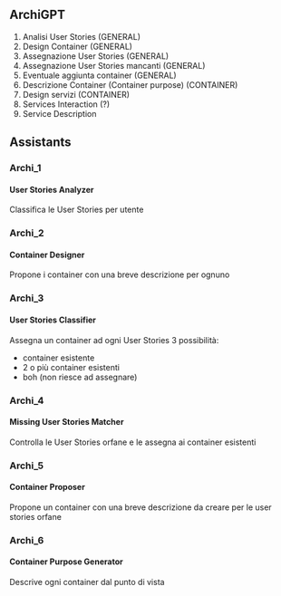 ## ArchiGPT

1) Analisi User Stories (GENERAL)
2) Design Container (GENERAL)
3) Assegnazione User Stories (GENERAL)
4) Assegnazione User Stories mancanti (GENERAL)
5) Eventuale aggiunta container (GENERAL)
6) Descrizione Container (Container purpose) (CONTAINER)
7) Design servizi (CONTAINER)
8) Services Interaction (?)
9) Service Description

## Assistants

### Archi_1
#### User Stories Analyzer

Classifica le User Stories per utente

### Archi_2
#### Container Designer

Propone i container con una breve descrizione per ognuno

### Archi_3
#### User Stories Classifier

Assegna un container ad ogni User Stories
3 possibilità:
- container esistente
- 2 o più container esistenti
- boh (non riesce ad assegnare)

### Archi_4
#### Missing User Stories Matcher

Controlla le User Stories orfane e le assegna ai container esistenti

### Archi_5
#### Container Proposer

Propone un container con una breve descrizione da creare per le user stories orfane

### Archi_6
#### Container Purpose Generator

Descrive ogni container dal punto di vista